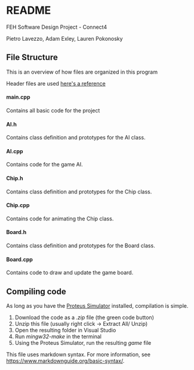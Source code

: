 # README
FEH Software Design Project - Connect4

Pietro Lavezzo, Adam Exley, Lauren Pokonosky

## File Structure
This is an overview of how files are organized in this program

Header files are used [here's a reference](https://www.learncpp.com/cpp-tutorial/header-files/)

#### main.cpp
Contains all basic code for the project
#### AI.h
Contains class definition and prototypes for the AI class.
#### AI.cpp
Contains code for the game AI.
#### Chip.h
Contains class definition and prototypes for the Chip class.
#### Chip.cpp
Contains code for animating the Chip class.
#### Board.h
Contains class definition and prototypes for the Board class.
#### Board.cpp
Contains code to draw and update the game board.

## Compiling code
As long as you have the [Proteus Simulator](https://feh.osu.edu/simulator/) installed, compilation is simple.

1. Download the code as a *.zip* file (the green code button)
2. Unzip this file (usually right click -> Extract All/ Unzip)
3. Open the resulting folder in Visual Studio
4. Run *mingw32-make* in the terminal
5. Using the Proteus Simulator, run the resulting *game* file


This file uses markdown syntax. For more information, see https://www.markdownguide.org/basic-syntax/.
